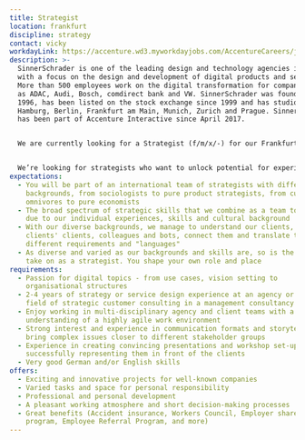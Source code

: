 ```yaml
---
title: Strategist
location: frankfurt
discipline: strategy
contact: vicky
workdayLink: https://accenture.wd3.myworkdayjobs.com/AccentureCareers/job/Hamburg/Strategist--all-genders----SinnerSchrader_R00037836
description: >-
  SinnerSchrader is one of the leading design and technology agencies in Europe
  with a focus on the design and development of digital products and services.
  More than 500 employees work on the digital transformation for companies such
  as ADAC, Audi, Bosch, comdirect bank and VW. SinnerSchrader was founded in
  1996, has been listed on the stock exchange since 1999 and has studios in
  Hamburg, Berlin, Frankfurt am Main, Munich, Zurich and Prague. SinnerSchrader
  has been part of Accenture Interactive since April 2017.


  We are currently looking for a Strategist (f/m/x/-) for our Frankfurt office.


  We’re looking for strategists who want to unlock potential for experiences that matter.  Strategists who design and revolutionize the digital platforms of tomorrow on the basis of sound methods, professional know-how and creative intuition. You are the kind of person who looks radically through the eyes of the user and develops beneficial and innovative solutions that make everyday life simpler and – above all – better. You are therefore equally at ease with service and experience design as you are with the standard strategy repertoire. You have a keen sense of brands and their business challenges in the digital age. You also have excellent communication and methodical skills in addition to an analytical and inspiring mind.
expectations:
  - You will be part of an international team of strategists with different
    backgrounds, from sociologists to pure product strategists, from cultural
    omnivores to pure economists
  - The broad spectrum of strategic skills that we combine as a team today is
    due to our individual experiences, skills and cultural background
  - With our diverse backgrounds, we manage to understand our clients, our
    clients' clients, colleagues and bots, connect them and translate the
    different requirements and "languages"
  - As diverse and varied as our backgrounds and skills are, so is the role you
    take on as a strategist. You shape your own role and place
requirements:
  - Passion for digital topics - from use cases, vision setting to
    organisational structures
  - 2-4 years of strategy or service design experience at an agency or in the
    field of strategic customer consulting in a management consultancy
  - Enjoy working in multi-disciplinary agency and client teams with a deep
    understanding of a highly agile work environment
  - Strong interest and experience in communication formats and storytelling to
    bring complex issues closer to different stakeholder groups
  - Experience in creating convincing presentations and workshop set-ups – and
    successfully representing them in front of the clients
  - Very good German and/or English skills
offers:
  - Exciting and innovative projects for well-known companies
  - Varied tasks and space for personal responsibility
  - Professional and personal development
  - A pleasant working atmosphere and short decision-making processes
  - Great benefits (Accident insurance, Workers Council, Employer share purchase
    program, Employee Referral Program, and more)
---
```


